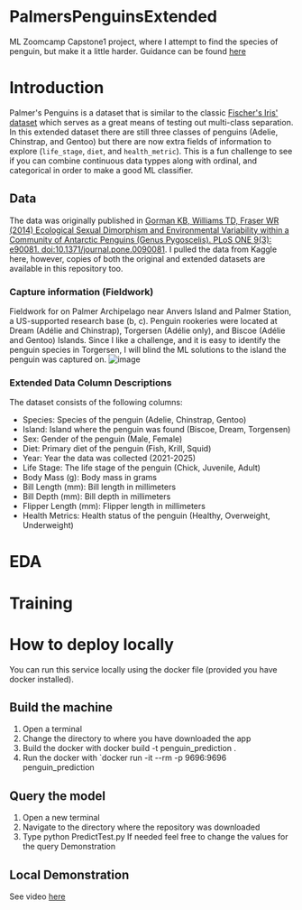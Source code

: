 # PalmersPenguinsExtended
ML Zoomcamp Capstone1 project, where I attempt to find the species of penguin, but make it a little harder. Guidance can be found [here](https://github.com/DataTalksClub/machine-learning-zoomcamp/tree/master/projects#capstone-1)

# Introduction
Palmer's Penguins is a dataset that is similar to the classic [Fischer's Iris' dataset](https://en.wikipedia.org/wiki/Iris_flower_data_set) which serves as a great means of testing out multi-class separation. In this extended dataset there are still three classes of penguins (Adelie, Chinstrap, and Gentoo) but there are now extra fields of information to explore (`life_stage`, `diet`, and `health_metric`). This is a fun challenge to see if you can combine continuous data typpes along with ordinal, and categorical in order to make a good ML classifier.

## Data
The data was originally published in [Gorman KB, Williams TD, Fraser WR (2014) Ecological Sexual Dimorphism and Environmental Variability within a Community of Antarctic Penguins (Genus Pygoscelis). PLoS ONE 9(3): e90081. doi:10.1371/journal.pone.0090081](https://journals.plos.org/plosone/article?id=10.1371/journal.pone.0090081). I pulled the data from Kaggle here, however, copies of both the original and extended datasets are available in this repository too.

### Capture information (Fieldwork)
Fieldwork for on Palmer Archipelago near Anvers Island and Palmer Station, a US-supported research base (b, c). Penguin rookeries were located at Dream (Adélie and Chinstrap), Torgersen (Adélie only), and Biscoe (Adélie and Gentoo) Islands. Since I like a challenge, and it is easy to identify the penguin species in Torgersen, I will blind the ML solutions to the island the penguin was captured on.
![image](https://github.com/mleiwe/PalmersPenguinsExtended/assets/29621219/481007a4-8430-459c-828a-f910b27374a7)

### Extended Data Column Descriptions
The dataset consists of the following columns:

* Species: Species of the penguin (Adelie, Chinstrap, Gentoo)
* Island: Island where the penguin was found (Biscoe, Dream, Torgensen)
* Sex: Gender of the penguin (Male, Female)
* Diet: Primary diet of the penguin (Fish, Krill, Squid)
* Year: Year the data was collected (2021-2025)
* Life Stage: The life stage of the penguin (Chick, Juvenile, Adult)
* Body Mass (g): Body mass in grams
* Bill Length (mm): Bill length in millimeters
* Bill Depth (mm): Bill depth in millimeters
* Flipper Length (mm): Flipper length in millimeters
* Health Metrics: Health status of the penguin (Healthy, Overweight, Underweight)


# EDA

# Training

# How to deploy locally
You can run this service locally using the docker file (provided you have docker installed).

## Build the machine
1. Open a terminal
2. Change the directory to where you have downloaded the app
3. Build the docker with docker build -t penguin_prediction .
4. Run the docker with `docker run -it --rm -p 9696:9696 penguin_prediction
## Query the model
1. Open a new terminal
2. Navigate to the directory where the repository was downloaded
3. Type python PredictTest.py If needed feel free to change the values for the query
Demonstration

## Local Demonstration
See video [here]()
